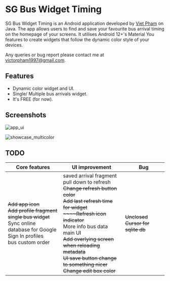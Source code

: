 # SG Bus Widget Timing

SG Bus Widget Timing is an Android application developed by [Viet Pham](https://victorpham1997.github.io/) on Java. The app allows users to find and save your favourite bus arrival timing on the homepage of your screens. It utilises Android 12+'s Material You features to create widgets that follow the dynamic color style of your devices. 

Any queries or bug report please contact me at victorpham1997@gmail.com.

## Features

- Dynamic color widget and UI.
- Single/ Multiple bus arrivals widget.
- It's FREE (for now).

## Screenshots

![app_ui](C:\Users\victorpham1997\AndroidStudioProjects\SGBusTimingWidget\screenshots\app_ui.png)

![showcase_multicolor](C:\Users\victorpham1997\AndroidStudioProjects\SGBusTimingWidget\screenshots\showcase_multicolor.png)



## TODO

| Core features                                                | UI improvement                                               | Bug                               |
| ------------------------------------------------------------ | ------------------------------------------------------------ | --------------------------------- |
| ~~Add app icon~~<br />~~Add profile fragment~~<br />~~single bus widget~~<br />Sync online database for Google Sign In profiles<br />bus custom order | saved arrival fragment pull down to refresh<br />~~Change refresh button color~~<br />~~Add last refresh time for widget<br />~~~~Refresh icon indicator~~<br />More info bus data main UI<br />~~Add overlying screen when reloading metadata~~<br />~~UI save button change to something nicer~~<br />~~Change edit box color~~ | ~~Unclosed Cursor for sqlite db~~ |